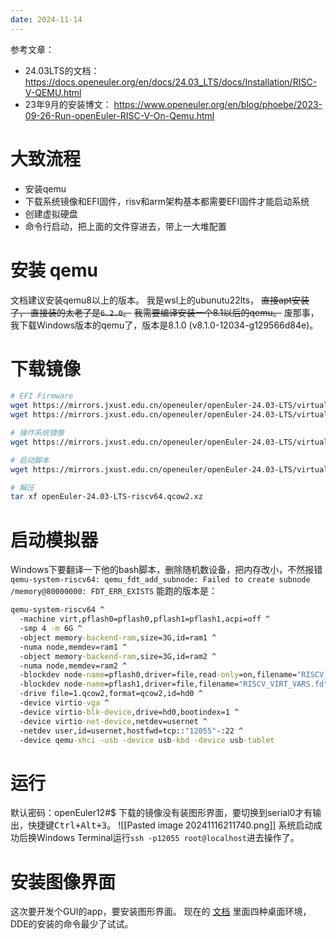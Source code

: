 ```yaml
---
date: 2024-11-14
---
```


参考文章：

- 24.03LTS的文档： https://docs.openeuler.org/en/docs/24.03_LTS/docs/Installation/RISC-V-QEMU.html
- 23年9月的安装博文： https://www.openeuler.org/en/blog/phoebe/2023-09-26-Run-openEuler-RISC-V-On-Qemu.html

# 大致流程

- 安装qemu
- 下载系统镜像和EFI固件，risv和arm架构基本都需要EFI固件才能启动系统
- 创建虚拟硬盘
- 命令行启动，把上面的文件穿进去，带上一大堆配置

# 安装 qemu

文档建议安装qemu8以上的版本。
我是wsl上的ubunutu22lts， ~~直接apt安装了， 直接装的太老了是`6.2.0`。~~
~~我需要编译安装一个8.1以后的qemu。~~
废那事，我下载Windows版本的qemu了，版本是8.1.0 (v8.1.0-12034-g129566d84e)。

# 下载镜像

```bash
# EFI Firmware
wget https://mirrors.jxust.edu.cn/openeuler/openEuler-24.03-LTS/virtual_machine_img/riscv64/RISCV_VIRT_CODE.fd
wget https://mirrors.jxust.edu.cn/openeuler/openEuler-24.03-LTS/virtual_machine_img/riscv64/RISCV_VIRT_VARS.fd

# 操作系统镜像
wget https://mirrors.jxust.edu.cn/openeuler/openEuler-24.03-LTS/virtual_machine_img/riscv64/openEuler-24.03-LTS-riscv64.qcow2.xz

# 启动脚本
wget https://mirrors.jxust.edu.cn/openeuler/openEuler-24.03-LTS/virtual_machine_img/riscv64/start_vm.sh

# 解压
tar xf openEuler-24.03-LTS-riscv64.qcow2.xz
```

# 启动模拟器
Windows下要翻译一下他的bash脚本，删除随机数设备，把内存改小，不然报错`qemu-system-riscv64: qemu_fdt_add_subnode: Failed to create subnode /memory@80000000: FDT_ERR_EXISTS`
能跑的版本是：

```bat
qemu-system-riscv64 ^
  -machine virt,pflash0=pflash0,pflash1=pflash1,acpi=off ^
  -smp 4 -m 6G ^
  -object memory-backend-ram,size=3G,id=ram1 ^
  -numa node,memdev=ram1 ^
  -object memory-backend-ram,size=3G,id=ram2 ^
  -numa node,memdev=ram2 ^
  -blockdev node-name=pflash0,driver=file,read-only=on,filename="RISCV_VIRT_CODE.fd" ^
  -blockdev node-name=pflash1,driver=file,filename="RISCV_VIRT_VARS.fd" ^
  -drive file=1.qcow2,format=qcow2,id=hd0 ^
  -device virtio-vga ^
  -device virtio-blk-device,drive=hd0,bootindex=1 ^
  -device virtio-net-device,netdev=usernet ^
  -netdev user,id=usernet,hostfwd=tcp::"12055"-:22 ^
  -device qemu-xhci -usb -device usb-kbd -device usb-tablet
```

# 运行

默认密码：openEuler12#$
下载的镜像没有装图形界面，要切换到serial0才有输出，快捷键<kbd>Ctrl+Alt+3</kbd>。
![[Pasted image 20241116211740.png]]
系统启动成功后换Windows Terminal运行`ssh -p12055 root@localhost`进去操作了。
# 安装图像界面
这次要开发个GUI的app，要安装图形界面。
现在的 [文档](https://docs.openeuler.org/zh/docs/22.09/docs/desktop/%E5%AE%89%E8%A3%85DDE.html) 里面四种桌面环境，DDE的安装的命令最少了试试。